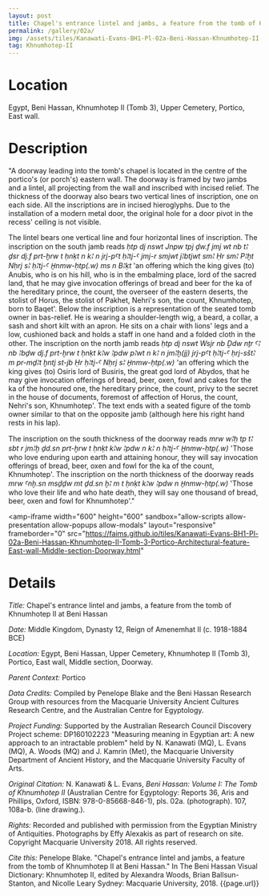 ```yaml
---
layout: post
title: Chapel's entrance lintel and jambs, a feature from the tomb of Khnumhotep II at Beni Hassan
permalink: /gallery/02a/
img: /assets/tiles/Kanawati-Evans-BH1-Pl-02a-Beni-Hassan-Khnumhotep-II-Tomb-3-Portico-Architectural-feature-East-wall-Middle-section-Doorway.dzi
tag: Khnumhotep-II
---
```


# Location

Egypt, Beni Hassan, Khnumhotep II (Tomb 3), Upper Cemetery, Portico, East wall.

# Description

"A doorway leading into the tomb's chapel is located in the centre of the portico's (or porch's) eastern wall. The doorway is framed by two jambs and a lintel, all projecting from the wall and inscribed with incised relief. The thickness of the doorway also bears two vertical lines of inscription, one on each side. All the inscriptions are in incised hieroglyphs. Due to the installation of a modern metal door, the original hole for a door pivot in the recess' ceiling is not visible.

The lintel bears one vertical line and four horizontal lines of inscription. The inscription on the south jamb reads *ḥtp dj nswt Jnpw tpj ḏw.f jmj wt nb tꜢ ḏsr dj.f prt-ḫrw t ḥnḳt n kꜢ n jrj-pꜤt ḥꜢtj-Ꜥ jmj-r smjwt jꜢbtjwt smꜢ Ḥr smꜢ PꜢḫt Nḥrj sꜢ ḥꜢtj-Ꜥ H̱nmw-ḥtp(.w) ms n BꜢḳt* 'an offering which the king gives (to) Anubis, who is on his hill, who is in the embalming place, lord of the sacred land, that he may give invocation offerings of bread and beer for the ka of the hereditary prince, the count, the overseer of the eastern deserts, the stolist of Horus, the stolist of Pakhet, Nehri's son, the count, Khnumhotep, born to Baqet'. Below the inscription is a representation of the seated tomb owner in bas-relief. He is wearing a shoulder-length wig, a beard, a collar, a sash and short kilt with an apron. He sits on a chair with lions' legs and a low, cushioned back and holds a staff in one hand and a folded cloth in the other. The inscription on the north jamb reads *ḥtp dj nswt Wsjr nb Ḏdw nṯr ꜤꜢ nb Ꜣbḏw dj.f prt-ḫrw t ḥnḳt kꜢw Ꜣpdw pꜢwt n kꜢ n jmꜢḫ(jj) jrj-pꜤt ḥꜢtj-Ꜥ ḥrj-sštꜢ m pr-mḏꜢt ḫntj st-jb Ḥr ḥꜢtj-Ꜥ Nḥrj sꜢ H̱nmw-ḥtp(.w)* 'an offering which the king gives (to) Osiris lord of Busiris, the great god lord of Abydos, that he may give invocation offerings of bread, beer, oxen, fowl and cakes for the ka of the honoured one, the hereditary prince, the count, privy to the secret in the house of documents, foremost of affection of Horus, the count, Nehri's son, Khnumhotep'. The text ends with a seated figure of the tomb owner similar to that on the opposite jamb (although here his right hand rests in his lap).

The inscription on the south thickness of the doorway reads *mrw wꜢḥ tp tꜢ sbt r jmꜢḫ ḏd.sn prt-ḫrw t ḥnḳt kꜢw Ꜣpdw n kꜢ n ḥꜢtj-Ꜥ H̱nmw-ḥtp(.w)* 'Those who love enduring upon earth and attaining honour, they will say invocation offerings of bread, beer, oxen and fowl for the ka of the count, Khnumhotep'. The inscription on the north thickness of the doorway reads *mrw Ꜥnḫ.sn msḏḏw mt ḏd.sn ḫꜢ m t ḥnḳt kꜢw Ꜣpdw n H̱nmw-ḥtp(.w)* 'Those who love their life and who hate death, they will say one thousand of bread, beer, oxen and fowl for Khnumhotep'."


<amp-iframe width="600" height="600"
sandbox="allow-scripts allow-presentation allow-popups allow-modals"
layout="responsive"
frameborder="0"
src="https://faims.github.io/tiles/Kanawati-Evans-BH1-Pl-02a-Beni-Hassan-Khnumhotep-II-Tomb-3-Portico-Architectural-feature-East-wall-Middle-section-Doorway.html"
>
</amp-iframe>

# Details

*Title:* Chapel's entrance lintel and jambs, a feature from the tomb of Khnumhotep II at Beni Hassan

*Date:* Middle Kingdom, Dynasty 12, Reign of Amenemhat II (c. 1918-1884 BCE)

*Location:* Egypt, Beni Hassan, Upper Cemetery, Khnumhotep II (Tomb 3), Portico, East wall, Middle section, Doorway.

*Parent Context:* Portico

*Data Credits:* Compiled by Penelope Blake and the Beni Hassan Research Group with resources from the Macquarie University Ancient Cultures Research Centre, and the Australian Centre for Egyptology.

*Project Funding:* Supported by the Australian Research Council Discovery Project scheme: DP160102223 "Measuring meaning in Egyptian art: A new approach to an intractable problem" held by N. Kanawati (MQ), L. Evans (MQ), A. Woods (MQ) and J. Kamrin (Met), the Macquarie University Department of Ancient History, and the Macquarie University Faculty of Arts.

*Original Citation:* N. Kanawati & L. Evans, *Beni Hassan: Volume I: The Tomb of Khnumhotep II* (Australian Centre for Egyptology: Reports 36, Aris and Phillips, Oxford, ISBN: 978-0-85668-846-1), pls. 02a. (photograph). 107, 108a-b. (line drawing.).

*Rights:* Recorded and published with permission from the Egyptian Ministry of Antiquities. Photographs by Effy Alexakis as part of research on site. Copyright Macquarie University 2018. All rights reserved.

*Cite this:* Penelope Blake. "Chapel's entrance lintel and jambs, a feature from the tomb of Khnumhotep II at Beni Hassan." In The Beni Hassan Visual Dictionary: Khnumhotep II, edited by Alexandra Woods, Brian Ballsun-Stanton, and Nicolle Leary Sydney: Macquarie University, 2018. {{page.url}}


<!-- src="https://tiles.benihassan.com/Kanawati-Evans-BH1-Pl-02a-Beni-Hassan-Khnumhotep-II-Tomb-3-Portico-Architectural-feature-East-wall-Middle-section-Doorway.html" -->